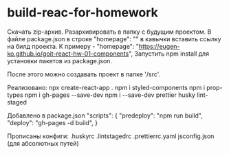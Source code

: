 # build-reac-for-homework

 Скачать zip-архив.
 Разархивировать в папку с будущим проектом.
 В файле package.json в строке "homepage": "" в кавычки вставить ссылку на билд проекта.
   К примеру - "homepage": "https://eugen-ko.github.io/goit-react-hw-01-components",
 Запустить npm install для установки пакетов из package.json.

После этого можно создавать проект в папке '/src'.

Реализовано:
npx create-react-app .
npm i styled-components
npm i prop-types
npm i gh-pages --save-dev
npm i --save-dev prettier husky lint-staged

Добавлено в package.json 
"scripts":
  {
    "predeploy": "npm run build",
    "deploy": "gh-pages -d build",
  }
  
Прописаны конфиги:
.huskyrc
.lintstagedrc
.prettierrc.yaml
jsconfig.json (для абсолютных путей)
